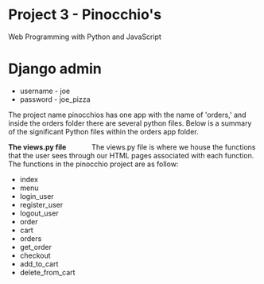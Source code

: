 # Project 3 - Pinocchio's

Web Programming with Python and JavaScript

# Django admin
* username - joe
* password - joe_pizza

The project name pinocchios has one app with the name of 'orders,' and inside the orders folder there are several python files.  Below is a summary of the significant Python files within the orders app folder.

**The views.py file**
&nbsp;&nbsp;&nbsp;&nbsp;&nbsp;&nbsp;&nbsp;&nbsp;&nbsp;&nbsp;&nbsp;&nbsp;The views.py file is where we house the functions that the user sees through our HTML pages associated with each function.  The functions in the pinocchio project are as follow:
* index
* menu
* login_user
* register_user
* logout_user
* order
* cart
* orders
* get_order
* checkout
* add_to_cart
* delete_from_cart